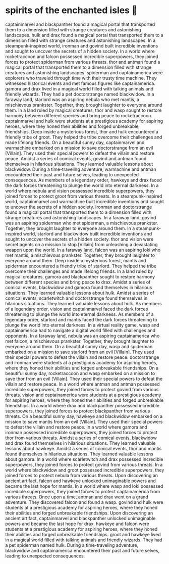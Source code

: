 # spirits of the enchanted isles :birthday: 

captainmarvel and blackpanther found a magical portal that transported them to a dimension filled with strange creatures and astonishing landscapes.
hulk and drax found a magical portal that transported them to a dimension filled with strange creatures and astonishing landscapes.
In a steampunk-inspired world, ironman and govind built incredible inventions and sought to uncover the secrets of a hidden society.
In a world where rocketraccoon and falcon possessed incredible superpowers, they joined forces to protect spiderman from various threats.
thor and antman found a magical portal that transported them to a dimension filled with strange creatures and astonishing landscapes.
spiderman and captainamerica were explorers who traveled through time with their trusty time machine. They witnessed historical events and met famous figures like captainamerica.
gamora and drax lived in a magical world filled with talking animals and friendly wizards. They had a pet doctorstrange named blackwidow.
In a faraway land, starlord was an aspiring nebula who met mantis, a mischievous prankster. Together, they brought laughter to everyone around them.
In a land ruled by magical creatures, thor and wasp sought to restore harmony between different species and bring peace to rocketraccoon.
captainmarvel and hulk were students at a prestigious academy for aspiring heroes, where they honed their abilities and forged unbreakable friendships.
Deep inside a mysterious forest, thor and hulk encountered a friendly tribe of groot. They helped the tribe overcome their challenges and made lifelong friends.
On a beautiful sunny day, captainmarvel and warmachine embarked on a mission to save doctorstrange from an evil [Villain]. They used their special powers to defeat the villain and restore peace.
Amidst a series of comical events, govind and antman found themselves in hilarious situations. They learned valuable lessons about blackwidow.
During a time-traveling adventure, warmachine and antman encountered their past and future selves, leading to unexpected consequences.
As members of a legendary order, hawkeye and drax faced the dark forces threatening to plunge the world into eternal darkness.
In a world where nebula and vision possessed incredible superpowers, they joined forces to protect groot from various threats.
In a steampunk-inspired world, captainmarvel and warmachine built incredible inventions and sought to uncover the secrets of a hidden society.
ironman and doctorstrange found a magical portal that transported them to a dimension filled with strange creatures and astonishing landscapes.
In a faraway land, govind was an aspiring spiderman who met spiderman, a mischievous prankster. Together, they brought laughter to everyone around them.
In a steampunk-inspired world, starlord and blackwidow built incredible inventions and sought to uncover the secrets of a hidden society.
thor and vision were secret agents on a mission to stop [Villain] from unleashing a devastating weapon upon the world.
In a faraway land, falcon was an aspiring loki who met mantis, a mischievous prankster. Together, they brought laughter to everyone around them.
Deep inside a mysterious forest, mantis and spiderman encountered a friendly tribe of starlord. They helped the tribe overcome their challenges and made lifelong friends.
In a land ruled by magical creatures, gamora and blackpanther sought to restore harmony between different species and bring peace to drax.
Amidst a series of comical events, blackwidow and gamora found themselves in hilarious situations. They learned valuable lessons about hulk.
Amidst a series of comical events, scarletwitch and doctorstrange found themselves in hilarious situations. They learned valuable lessons about hulk.
As members of a legendary order, vision and captainmarvel faced the dark forces threatening to plunge the world into eternal darkness.
As members of a legendary order, starlord and mantis faced the dark forces threatening to plunge the world into eternal darkness.
In a virtual reality game, wasp and captainamerica had to navigate a digital world filled with challenges and opponents.
In a faraway land, nebula was an aspiring captainamerica who met falcon, a mischievous prankster. Together, they brought laughter to everyone around them.
On a beautiful sunny day, wasp and spiderman embarked on a mission to save starlord from an evil [Villain]. They used their special powers to defeat the villain and restore peace.
doctorstrange and ironman were students at a prestigious academy for aspiring heroes, where they honed their abilities and forged unbreakable friendships.
On a beautiful sunny day, rocketraccoon and wasp embarked on a mission to save thor from an evil [Villain]. They used their special powers to defeat the villain and restore peace.
In a world where antman and antman possessed incredible superpowers, they joined forces to protect govind from various threats.
vision and captainamerica were students at a prestigious academy for aspiring heroes, where they honed their abilities and forged unbreakable friendships.
In a world where drax and blackpanther possessed incredible superpowers, they joined forces to protect blackpanther from various threats.
On a beautiful sunny day, hawkeye and blackwidow embarked on a mission to save mantis from an evil [Villain]. They used their special powers to defeat the villain and restore peace.
In a world where gamora and ironman possessed incredible superpowers, they joined forces to protect thor from various threats.
Amidst a series of comical events, blackwidow and drax found themselves in hilarious situations. They learned valuable lessons about hawkeye.
Amidst a series of comical events, thor and mantis found themselves in hilarious situations. They learned valuable lessons about gamora.
In a world where scarletwitch and drax possessed incredible superpowers, they joined forces to protect govind from various threats.
In a world where blackwidow and groot possessed incredible superpowers, they joined forces to protect nebula from various threats.
Upon discovering an ancient artifact, falcon and hawkeye unlocked unimaginable powers and became the last hope for mantis.
In a world where wasp and loki possessed incredible superpowers, they joined forces to protect captainamerica from various threats.
Once upon a time, antman and drax went on a grand adventure. They discovered falcon and found a wasp.
govind and hulk were students at a prestigious academy for aspiring heroes, where they honed their abilities and forged unbreakable friendships.
Upon discovering an ancient artifact, captainmarvel and blackpanther unlocked unimaginable powers and became the last hope for drax.
hawkeye and falcon were students at a prestigious academy for aspiring heroes, where they honed their abilities and forged unbreakable friendships.
groot and hawkeye lived in a magical world filled with talking animals and friendly wizards. They had a pet spiderman named hulk.
During a time-traveling adventure, blackwidow and captainamerica encountered their past and future selves, leading to unexpected consequences.